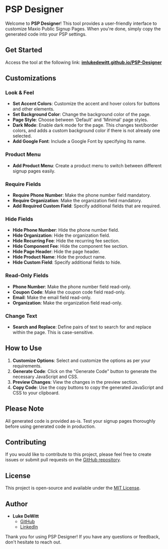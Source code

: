 # PSP Designer

Welcome to **PSP Designer**! This tool provides a user-friendly interface to customize Maxio Public Signup Pages. When you're done, simply copy the generated code into your PSP settings.

## Get Started

Access the tool at the following link: **[imlukedewitt.github.io/PSP-Designer](https://imlukedewitt.github.io/PSP-Designer/)**

## Customizations

### Look & Feel
- **Set Accent Colors**: Customize the accent and hover colors for buttons and other elements.
- **Set Background Color**: Change the background color of the page.
- **Page Style**: Choose between 'Default' and 'Minimal' page styles.
- **Dark Mode**: Enable dark mode for the page. This changes text/border colors, and adds a custom background color if there is not already one selected.
- **Add Google Font**: Include a Google Font by specifying its name.

### Product Menu
- **Add Product Menu**: Create a product menu to switch between different signup pages easily.

### Require Fields
- **Require Phone Number**: Make the phone number field mandatory.
- **Require Organization**: Make the organization field mandatory.
- **Add Required Custom Field**: Specify additional fields that are required.

### Hide Fields
- **Hide Phone Number**: Hide the phone number field.
- **Hide Organization**: Hide the organization field.
- **Hide Recurring Fee**: Hide the recurring fee section.
- **Hide Component Fee**: Hide the component fee section.
- **Hide Page Header**: Hide the page header.
- **Hide Product Name**: Hide the product name.
- **Hide Custom Field**: Specify additional fields to hide.

### Read-Only Fields
- **Phone Number**: Make the phone number field read-only.
- **Coupon Code**: Make the coupon code field read-only.
- **Email**: Make the email field read-only.
- **Organization**: Make the organization field read-only.

### Change Text
- **Search and Replace**: Define pairs of text to search for and replace within the page. This is case-sensitive.

## How to Use

1. **Customize Options**: Select and customize the options as per your requirements.
2. **Generate Code**: Click on the "Generate Code" button to generate the necessary JavaScript and CSS.
3. **Preview Changes**: View the changes in the preview section.
4. **Copy Code**: Use the copy buttons to copy the generated JavaScript and CSS to your clipboard.

## Please Note

All generated code is provided as-is. Test your signup pages thoroughly before using generated code in production.

## Contributing

If you would like to contribute to this project, please feel free to create issues or submit pull requests on the [GitHub repository](https://github.com/imlukedewitt/psp-designer).

## License

This project is open-source and available under the [MIT License](LICENSE).

## Author

- **Luke DeWitt**
  - [GitHub](https://github.com/imlukedewitt)
  - [LinkedIn](https://www.linkedin.com/in/imlukedewitt)

Thank you for using PSP Designer! If you have any questions or feedback, don't hesitate to reach out.

